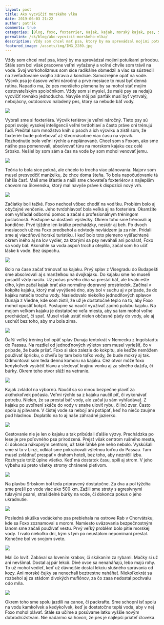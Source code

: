 ```yaml
---
layout: post
title: Ako vycvičiť morského vlka
date: 2019-06-03 21:22
author: patrik
comments: true
categories: [Blog, foxo, foxterrier, Kajak, kajak, morský kajak, pes, Slovenčina, výcvik psa]
permalink: /sk/blog/ako-vycvicit-morskeho-vlka/
description: Vždy som chcel mať psa, ktorý by ma sprevádzal mojimi potulkami prírodou. Stále som bol však pracovne veľmi vyťažený a voľné chvíle som trávil na vode. Svoj workoholizmus som síce radikálne obmedzil a viac sa sústredil na zveľaďovanie svojho zdravia a kondície. Samozrejme opäť na vode.
featured_image: /assets/img/IMG_2289.jpg
---
```

Vždy som chcel mať psa, ktorý by ma sprevádzal mojimi potulkami prírodou. Stále som bol však pracovne veľmi vyťažený a voľné chvíle som trávil na vode. Svoj workoholizmus som síce radikálne obmedzil a viac sa sústredil na zveľaďovanie svojho zdravia a kondície. Samozrejme opäť na vode. Výcvik psa je časovo veľmi náročný a prvé mesiace to musí byť denná rutina. Napadlo ma, že pes menšieho plemena by sa mohol stať mojím cestovateľským spoločníkom. Vždy som si myslel, že malé psy sa nedajú vycvičiť rovnako jednoducho. Navyše môj psí parťák musí byť vytrvalý, nebojácny, outdoorovo naladený pes, ktorý sa nebude báť vody.

![](/assets/img/IMG_20180404_130416.jpg)

Vybrali sme si foxteriéra. Výcvik teriérov je veľmi náročný. Tieto psy sú popri svojej vysokej inteligencii veľmi tvrdohlaví a často práve oni trénujú ľudí. Prečítal som množstvo kníh o psoch a ich výcviku a zistil som, že foxteriér bude potrebovať až štvornásobne viac času na výcvik. Rozhodnutie bolo veľmi rýchle a neplánované. Chcel som s Foxom, ako sme nášho psa pomenovali, absolvovať túru na morskom kajaku cez celé Srbsko. Nešiel by som sám a čas na vode by som mohol venovať jemu.

![](/assets/img/P4289652.jpg)

Teória to bola síce pekná, ale chcelo to trocha viac plánovania. Najprv som musel presvedčiť manželku, že chce doma šteňa. To bola napočudovanie tá ľahšia časť. Mali sme šťastie a našli sme chovateľa foxteriérov s najlepším chovom na Slovensku, ktorý mal navyše práve k dispozícii nový vrh.

![](/assets/img/P6231212.jpg)

Začiatky boli tažké. Foxo nechcel vôbec chodiť na vodítku. Problém bolo aj obyčajné venčenie. Jeho tvrdohlavosť bola veľká aj na foxteriéra. Okamžite som vyhľadal odbornú pomoc a začal s profesionálnym tréningom poslušnosti. Postupne sa dostavili výsledky. Okrem toho sme trénovali aj kondične. Prvé týždne len krátke prechádzky, neskôr aj beh. Po dvoch mesiacoch už ma Foxo predbehol a odvtedy nevládzem ja za ním. Pridali sme aj viacdňovú horskú turistiku. I keď bolo toto plemeno vyšľachtené okrem iného aj na lov vydier, za ktorými sa psy neváhali ani ponárať, Foxo sa vody bál. Akonáhle sa voda aspoň trochu oteplila, začal som ho učiť láske k vode. Bez úspechu.

![](/assets/img/P6241319.jpg)

Bolo na čase začať trénovať na kajaku. Prvý splav z Visegradu do Budapešti sme absolvovali aj s manželkou na dvojkajaku. Do kajaku sme ho museli posadiť vždy nasilu. Už počas prvého dňa sa prestal báť, ale trvalo ešte dlho, kým začal kajak brať ako normálny dopravný prostriedok. Začínal v kokpite kajaku, ktorý mal vyvýšené dno, aby bol v suchu aj v prípade, že do kajaku natečie trochu vody. Nasledovalo niekoľko jednodňových splavov Dunaja z Viedne, kde som zistil, že už je dostatočné teplo na to, aby Foxo mohol opustiť kokpit. Postupne sa naučil využívať zadnú palubu kajaku. Na mojom veľkom kajaku je dostatočne veľa miesta, aby sa tam mohol voľne prechádzať, či spať. Musel však ustáť nielen občasné pády do vody, ale aj uschúť bez toho, aby mu bola zima.

![](/assets/img/P4289656.jpg)

Ďaľší veľký tréning bol opäť splav Dunaja tentokrát v Nemecku z Ingolstadtu do Passau. Na rozdiel od jednoďnových výletov som musel vyriešiť, čo v prípade, že bude pršať. Foxo si síce zalezie do kokpitu, ale keďže nemôžem používať špricku, o chvíľu by tam bolo toľko vody, že bude mokrý aj tak. Odmontoval som teda dennú komoru na kajaku. Cez otvor môže foxo kedykoľvek vystrčiť hlavu a sledovať krajinu vonku aj za silného dažďa, či búrky. Okrem toho otvor slúži na vetranie.

![](/assets/img/IMG_2289.jpg)

Kajak zvládol na výbornú. Naučil sa so mnou bezpečne plaviť za akéhokoľvek počasia. Veľmi rýchlo sa z kajaku naučil piť, či vykonávať potrebu. Nielen, že sa prestal báť vody, ale začal ju sám vyhľadávať. Z kajaku po uvoľnení skáče do vody v snahe uloviť rybu, či inú zver. Často spolu aj plávame. V čistej vode sa nebojí ani potápať, keď ho niečo zaujme pod hladinou. Doplatilo na to aj naše záhradné jazierko.

![](/assets/img/IMG_1870.jpg)

Cestovanie nie je len o kajaku a tak pribúdali ďalšie výzvy. Prechádzka po lese je pre poľovného psa prirodzená. Prejsť však centrom rušného mesta, či dokonca nákupným centrom, už také ľahké pre neho nebolo. Vyskúšali sme si to v Linzi, odkiaľ sme pokračovali výletnou loďou do Passau. Tam musel zvládnuť prespať v drahom hoteli, bez toho, aby nezničil izbu. Rozhryzie totiž úplne všetko. Keď má dostatok času, spíli aj strom. V jeho výbehu sú preto všetky stromy chránené pletivom.

![](/assets/img/20190509_111949.jpg)

Na plavbu Srbskom bol teda pripravený dostatočne. Za dva a pol týždňa sme prešli po vode viac ako 500 km. Zažili sme strety s agresívnymi túlavými psami, strašidelné búrky na vode, či dokonca pokus o jeho ukradnutie.

![](/assets/img/IMG_1347.jpg)

Posledná skúška vodáckeho psa prebiehala na ostrove Rab v Chorvátsku, kde sa Foxo zoznamoval s morom. Namiesto uväzovania bezpečnostným lanom sme začali používať vestu. Prvý veľký problém bolo pitie morskej vody. Trvalo niekoľko dní, kým s tým po neustálom nepomínaní prestal. Konečne bol vo svojom svete.

![](/assets/img/IMG_20190508_2229202.jpg)

Mal čo loviť. Zabával sa lovením krabov, či skákaním za rybami. Mačky si už ani nevšímal. Dostal aj pár lekcií. Divé ovce sa nenaháňajú, lebo majú rohy. To už mohol vedieť, keď už dávnejšie dostal lekciu slušného správania od kozy. Ani morské čajky sa nenechali beztrestne naháňať. Niekoľkokrát sa rozbehol aj za stádom divokých muflónov, za čo zasa nedostal pochvalu odo mňa.

![](/assets/img/IMG_2417.jpg)

Okrem toho sme spolu jazdili na canoe, či packrafte. Sme schopní ísť spolu na vodu kamkoľvek a kedykoľvek, keď je dostatočne teplá voda, aby v nej Foxo mohol plávať. Stále sa učíme a posúvame latku vyššie novým dobrodrúžstvam. Nie nadarmo sa hovorí, že pes je najlepší priateľ človeka.